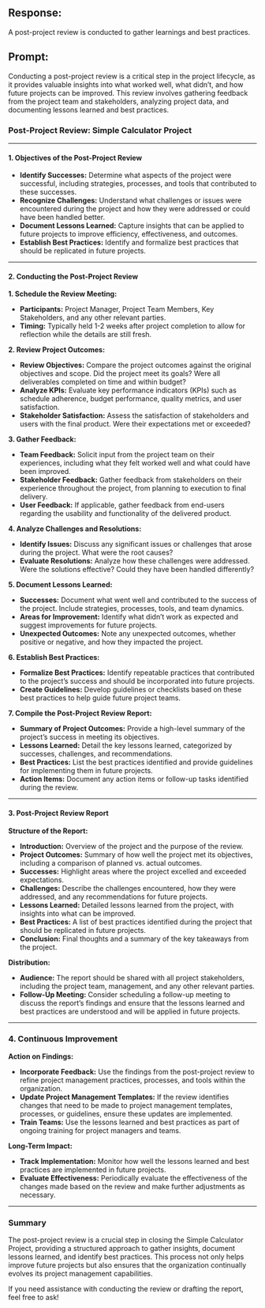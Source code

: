 ## Response:
A post-project review is conducted to gather learnings and best practices.

## Prompt:
Conducting a post-project review is a critical step in the project lifecycle, as it provides valuable insights into what worked well, what didn’t, and how future projects can be improved. This review involves gathering feedback from the project team and stakeholders, analyzing project data, and documenting lessons learned and best practices.

### **Post-Project Review: Simple Calculator Project**

---

#### **1\. Objectives of the Post-Project Review**

* **Identify Successes:** Determine what aspects of the project were successful, including strategies, processes, and tools that contributed to these successes.
* **Recognize Challenges:** Understand what challenges or issues were encountered during the project and how they were addressed or could have been handled better.
* **Document Lessons Learned:** Capture insights that can be applied to future projects to improve efficiency, effectiveness, and outcomes.
* **Establish Best Practices:** Identify and formalize best practices that should be replicated in future projects.

---

#### **2\. Conducting the Post-Project Review**

**1\. Schedule the Review Meeting:**

* **Participants:** Project Manager, Project Team Members, Key Stakeholders, and any other relevant parties.
* **Timing:** Typically held 1-2 weeks after project completion to allow for reflection while the details are still fresh.

**2\. Review Project Outcomes:**

* **Review Objectives:** Compare the project outcomes against the original objectives and scope. Did the project meet its goals? Were all deliverables completed on time and within budget?
* **Analyze KPIs:** Evaluate key performance indicators (KPIs) such as schedule adherence, budget performance, quality metrics, and user satisfaction.
* **Stakeholder Satisfaction:** Assess the satisfaction of stakeholders and users with the final product. Were their expectations met or exceeded?

**3\. Gather Feedback:**

* **Team Feedback:** Solicit input from the project team on their experiences, including what they felt worked well and what could have been improved.
* **Stakeholder Feedback:** Gather feedback from stakeholders on their experience throughout the project, from planning to execution to final delivery.
* **User Feedback:** If applicable, gather feedback from end-users regarding the usability and functionality of the delivered product.

**4\. Analyze Challenges and Resolutions:**

* **Identify Issues:** Discuss any significant issues or challenges that arose during the project. What were the root causes?
* **Evaluate Resolutions:** Analyze how these challenges were addressed. Were the solutions effective? Could they have been handled differently?

**5\. Document Lessons Learned:**

* **Successes:** Document what went well and contributed to the success of the project. Include strategies, processes, tools, and team dynamics.
* **Areas for Improvement:** Identify what didn’t work as expected and suggest improvements for future projects.
* **Unexpected Outcomes:** Note any unexpected outcomes, whether positive or negative, and how they impacted the project.

**6\. Establish Best Practices:**

* **Formalize Best Practices:** Identify repeatable practices that contributed to the project’s success and should be incorporated into future projects.
* **Create Guidelines:** Develop guidelines or checklists based on these best practices to help guide future project teams.

**7\. Compile the Post-Project Review Report:**

* **Summary of Project Outcomes:** Provide a high-level summary of the project’s success in meeting its objectives.
* **Lessons Learned:** Detail the key lessons learned, categorized by successes, challenges, and recommendations.
* **Best Practices:** List the best practices identified and provide guidelines for implementing them in future projects.
* **Action Items:** Document any action items or follow-up tasks identified during the review.

---

#### **3\. Post-Project Review Report**

**Structure of the Report:**

* **Introduction:** Overview of the project and the purpose of the review.
* **Project Outcomes:** Summary of how well the project met its objectives, including a comparison of planned vs. actual outcomes.
* **Successes:** Highlight areas where the project excelled and exceeded expectations.
* **Challenges:** Describe the challenges encountered, how they were addressed, and any recommendations for future projects.
* **Lessons Learned:** Detailed lessons learned from the project, with insights into what can be improved.
* **Best Practices:** A list of best practices identified during the project that should be replicated in future projects.
* **Conclusion:** Final thoughts and a summary of the key takeaways from the project.

**Distribution:**

* **Audience:** The report should be shared with all project stakeholders, including the project team, management, and any other relevant parties.
* **Follow-Up Meeting:** Consider scheduling a follow-up meeting to discuss the report’s findings and ensure that the lessons learned and best practices are understood and will be applied in future projects.

---

### **4\. Continuous Improvement**

**Action on Findings:**

* **Incorporate Feedback:** Use the findings from the post-project review to refine project management practices, processes, and tools within the organization.
* **Update Project Management Templates:** If the review identifies changes that need to be made to project management templates, processes, or guidelines, ensure these updates are implemented.
* **Train Teams:** Use the lessons learned and best practices as part of ongoing training for project managers and teams.

**Long-Term Impact:**

* **Track Implementation:** Monitor how well the lessons learned and best practices are implemented in future projects.
* **Evaluate Effectiveness:** Periodically evaluate the effectiveness of the changes made based on the review and make further adjustments as necessary.

---

### **Summary**

The post-project review is a crucial step in closing the Simple Calculator Project, providing a structured approach to gather insights, document lessons learned, and identify best practices. This process not only helps improve future projects but also ensures that the organization continually evolves its project management capabilities.

If you need assistance with conducting the review or drafting the report, feel free to ask!
